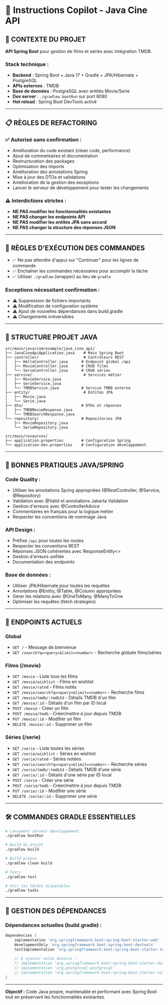 # 🤖 Instructions Copilot - Java Cine API

## 🎯 CONTEXTE DU PROJET

**API Spring Boot** pour gestion de films et séries avec intégration TMDB.

### Stack technique :
- **Backend** : Spring Boot + Java 17 + Gradle + JPA/Hibernate + PostgreSQL
- **APIs externes** : TMDB
- **Base de données** : PostgreSQL avec entités Movie/Serie
- **Dev server** : `./gradlew bootRun` sur port 8080
- **Hot reload** : Spring Boot DevTools activé

---

## 📋 RÈGLES DE REFACTORING

### ✅ **Autorisé sans confirmation :**
- Amélioration du code existant (clean code, performance)
- Ajout de commentaires et documentation
- Restructuration des packages
- Optimisation des imports
- Amélioration des annotations Spring
- Mise à jour des DTOs et validations
- Amélioration de la gestion des exceptions
- Lancer le serveur de développement pour tester les changements

### ⚠️ **Interdictions strictes :**
- **NE PAS modifier les fonctionnalités existantes**
- **NE PAS changer les endpoints API**
- **NE PAS modifier les entités JPA sans accord**
- **NE PAS changer la structure des réponses JSON**

---

## 🚀 RÈGLES D'EXÉCUTION DES COMMANDES

- ✅ Ne pas attendre d'appui sur "Continuer" pour les lignes de commande
- ✅ Enchaîner les commandes nécessaires pour accomplir la tâche
- ✅ Utiliser `./gradlew` (wrapper) au lieu de `gradle`

### **Exceptions nécessitant confirmation** :
- ⚠️ Suppression de fichiers importants
- ⚠️ Modification de configuration système
- ⚠️ Ajout de nouvelles dépendances dans build.gradle
- ⚠️ Changements irréversibles

---

## 📁 STRUCTURE PROJET JAVA

```
src/main/java/com/example/java_cine_api/
├── JavaCineApiApplication.java    # Main Spring Boot
├── controller/                    # Contrôleurs REST
│   ├── HelloController.java      # Endpoint global /api
│   ├── MovieController.java      # CRUD films
│   └── SerieController.java      # CRUD séries
├── service/                       # Services métier
│   ├── MovieService.java
│   ├── SerieService.java
│   └── TMDBService.java          # Service TMDB externe
├── entity/                        # Entités JPA
│   ├── Movie.java
│   └── Serie.java
├── dto/                          # DTOs et réponses
│   ├── TMDBMovieResponse.java
│   └── TMDBSearchResponse.java
└── repository/                   # Repositories JPA
    ├── MovieRepository.java
    └── SerieRepository.java

src/main/resources/
├── application.properties        # Configuration Spring
└── application-dev.properties    # Configuration développement
```

---

## 🎨 BONNES PRATIQUES JAVA/SPRING

### **Code Quality :**
- Utiliser les annotations Spring appropriées (@RestController, @Service, @Repository)
- Validation avec @Valid et annotations Jakarta Validation
- Gestion d'erreurs avec @ControllerAdvice
- Commentaires en français pour la logique métier
- Respecter les conventions de nommage Java

### **API Design :**
- Préfixe `/api` pour toutes les routes
- Respecter les conventions REST
- Réponses JSON cohérentes avec ResponseEntity<>
- Gestion d'erreurs unifiée
- Documentation des endpoints

### **Base de données :**
- Utiliser JPA/Hibernate pour toutes les requêtes
- Annotations @Entity, @Table, @Column appropriées
- Gérer les relations avec @OneToMany, @ManyToOne
- Optimiser les requêtes (fetch strategies)

---

## 🔑 ENDPOINTS ACTUELS

### **Global**
- `GET /` - Message de bienvenue
- `GET /search?q=<query>&limit=<number>` - Recherche globale films/séries

### **Films (/movie)**
- `GET /movie` - Liste tous les films
- `GET /movie/wishlist` - Films en wishlist
- `GET /movie/rated` - Films notés
- `GET /movie/search?q=<query>&limit=<number>` - Recherche films
- `GET /movie/tmdb/:tmdbId` - Détails TMDB d'un film
- `GET /movie/:id` - Détails d'un film par ID local
- `POST /movie` - Créer un film
- `POST /movie/tmdb` - Créer/mettre à jour depuis TMDB
- `PUT /movie/:id` - Modifier un film
- `DELETE /movie/:id` - Supprimer un film

### **Séries (/serie)**
- `GET /serie` - Liste toutes les séries
- `GET /serie/wishlist` - Séries en wishlist
- `GET /serie/rated` - Séries notées
- `GET /serie/search?q=<query>&limit=<number>` - Recherche séries
- `GET /serie/tmdb/:tmdbId` - Détails TMDB d'une série
- `GET /serie/:id` - Détails d'une série par ID local
- `POST /serie` - Créer une série
- `POST /serie/tmdb` - Créer/mettre à jour depuis TMDB
- `PUT /serie/:id` - Modifier une série
- `DELETE /serie/:id` - Supprimer une série


---

## 🛠️ COMMANDES GRADLE ESSENTIELLES

```bash
# Lancement serveur développement
./gradlew bootRun

# Build du projet
./gradlew build

# Build propre
./gradlew clean build

# Tests
./gradlew test

# Voir les tâches disponibles
./gradlew tasks
```

---

## 🔧 GESTION DES DÉPENDANCES

### **Dépendances actuelles (build.gradle) :**
```gradle
dependencies {
    implementation 'org.springframework.boot:spring-boot-starter-web'
    developmentOnly 'org.springframework.boot:spring-boot-devtools'
    testImplementation 'org.springframework.boot:spring-boot-starter-test'
    
    // À ajouter selon besoins :
    // implementation 'org.springframework.boot:spring-boot-starter-data-jpa'
    // implementation 'org.postgresql:postgresql'
    // implementation 'org.springframework.boot:spring-boot-starter-validation'
}
```

---

**Objectif :** Code Java propre, maintenable et performant avec Spring Boot tout en préservant les fonctionnalités existantes.
